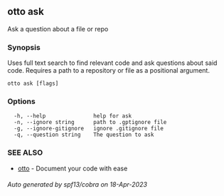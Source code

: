 ## otto ask

Ask a question about a file or repo

### Synopsis

Uses full text search to find relevant code and ask questions about said code.
Requires a path to a repository or file as a positional argument.

```
otto ask [flags]
```

### Options

```
  -h, --help               help for ask
  -n, --ignore string      path to .gptignore file
  -g, --ignore-gitignore   ignore .gitignore file
  -q, --question string    The question to ask
```

### SEE ALSO

* [otto](/docs/usage/otto)	 - Document your code with ease

###### Auto generated by spf13/cobra on 18-Apr-2023
